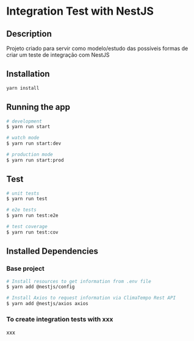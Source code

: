 # Integration Test with NestJS

## Description

Projeto criado para servir como modelo/estudo das possíveis formas de criar um teste de integração com NestJS

## Installation

```bash
yarn install
```

## Running the app

```bash
# development
$ yarn run start

# watch mode
$ yarn run start:dev

# production mode
$ yarn run start:prod
```

## Test

```bash
# unit tests
$ yarn run test

# e2e tests
$ yarn run test:e2e

# test coverage
$ yarn run test:cov
```

## Installed Dependencies

### Base project

```bash
# Install resources to get information from .env file
$ yarn add @nestjs/config  

# Install Axios to request information via ClimaTempo Rest API
$ yarn add @nestjs/axios axios
```

### To create integration tests with xxx

xxx